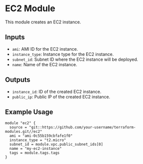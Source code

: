 # EC2 Module

This module creates an EC2 instance.

## Inputs

- `ami`: AMI ID for the EC2 instance.
- `instance_type`: Instance type for the EC2 instance.
- `subnet_id`: Subnet ID where the EC2 instance will be deployed.
- `name`: Name of the EC2 instance.

## Outputs

- `instance_id`: ID of the created EC2 instance.
- `public_ip`: Public IP of the created EC2 instance.

## Example Usage

```hcl
module "ec2" {
  source = "git::https://github.com/your-username/terraform-modules.git//ec2"
  ami = "ami-0c55b159cbfafe1f0"
  instance_type = "t2.micro"
  subnet_id = module.vpc.public_subnet_ids[0]
  name = "my-ec2-instance"
  tags = module.tags.tags
}